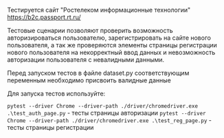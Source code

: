 Тестируется сайт "Ростелеком информационные технологии"
https://b2c.passport.rt.ru/

Тестовые сценарии позволяют проверить возможность авторизироваться пользователю,
зарегистрировать на сайте нового пользователя, а так же проверяются элементы страницы регистрации нового пользователя
на некорректный ввод данных и невозможность авторизации пользователя с невалидными данными.

Перед запуском тестов в файле dataset.py соответствующим переменным необходимо присвоить валидные данные

Для запуска тестов используйте:

`pytest --driver Chrome --driver-path ./driver/chromedriver.exe .\test_auth_page.py` - тесты страницы авторизации
`pytest --driver Chrome --driver-path ./driver/chromedriver.exe .\test_reg_page.py` - тесты страницы регистрации